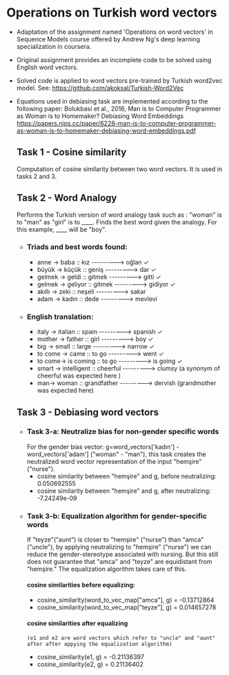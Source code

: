 # Operations on Turkish word vectors


- Adaptation of the assignment named 'Operations on word vectors' in Sequence Models course offered by Andrew Ng's deep learning specialization in coursera.
- Original assignment provides an incomplete code to be solved using English word vectors.
- Solved code is applied to word vectors pre-trained by Turkish word2vec model. See: https://github.com/akoksal/Turkish-Word2Vec
- Equations used in debiasing task are implemented according to the following paper:
   Bolukbasi et al., 2016, Man is to Computer Programmer as Woman is to Homemaker? Debiasing Word Embeddings
   https://papers.nips.cc/paper/6228-man-is-to-computer-programmer-as-woman-is-to-homemaker-debiasing-word-embeddings.pdf
   
   ## Task 1 - Cosine similarity
   Computation of  cosine similarity  between two word vectors. It is used in tasks 2 and 3.
   ## Task 2 - Word Analogy
   Performs the Turkish version of word analogy task such as : "woman" is to "man" as "girl" is to ____. Finds the best word given the analogy. For this example,  ____ will be "boy". 
   - ### Triads and best words found:
        - anne -> baba :: kız --------->                  oğlan ✓
        - büyük -> küçük :: geniş --------->          dar ✓
        - gelmek -> geldi :: gitmek --------->         gitti ✓
        - gelmek -> geliyor :: gitmek --------->     gidiyor ✓
        - akıllı -> zeki :: neşeli --------->                 sakar
        - adam -> kadın :: dede --------->            mevlevi
    - ### English translation:
        - italy -> italian :: spain --------->  spanish ✓
        - mother -> father :: girl --------->  boy ✓
        - big -> small :: large --------->  narrow ✓ 
        - to come -> came :: to go --------->  went ✓ 
        - to come-> is coming :: to go --------->  is going ✓ 
        - smart -> intelligent :: cheerful --------->  clumsy  (a synonym of cheerful was expected here )
        - man-> woman :: grandfather --------->  dervish (grandmother was expected here)
   ## Task 3 - Debiasing word vectors
    - ### Task 3-a: Neutralize bias for non-gender specific words
         For the gender bias vector: g=word_vectors['kadın'] - word_vectors['adam'] ("woman" - "man"), this task creates the neutralized word vector representation of the input "hemşire" ("nurse").
         - cosine similarity between "hemşire" and g, before neutralizing:  0.050692555
         - cosine similarity between "hemşire" and g, after neutralizing:  -7.24249e-09
    - ### Task 3-b: Equalization algorithm for gender-specific words
         If  "teyze"("aunt") is closer to "hemşire" ("nurse") than "amca" ("uncle"), by applying neutralizing to "hemşire" ("nurse") we can reduce the gender-stereotype associated with nursing. But this still does not guarantee that "amca" and "teyze" are equidistant from "hemşire." The equalization algorithm takes care of this.
         #### cosine similarities before equalizing:
         - cosine_similarity(word_to_vec_map["amca"], g) =  -0.13712864
         - cosine_similarity(word_to_vec_map["teyze"], g) =  0.014657278
         #### cosine similarities after equalizing 
          (e1 and e2 are word vectors which refer to "uncle" and "aunt" after after appying the equalization algorithm)
         - cosine_similarity(e1, g) =  -0.21136397
         - cosine_similarity(e2, g) =  0.21136402
   
   
   
   
   

